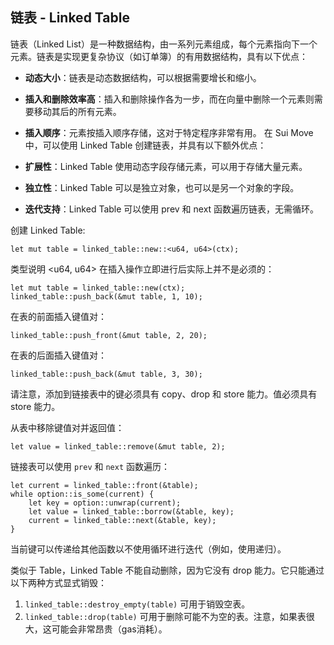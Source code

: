 ## 链表 - Linked Table

链表（Linked List）是一种数据结构，由一系列元素组成，每个元素指向下一个元素。链表是实现更复杂协议（如订单簿）的有用数据结构，具有以下优点：

- **动态大小**：链表是动态数据结构，可以根据需要增长和缩小。
- **插入和删除效率高**：插入和删除操作各为一步，而在向量中删除一个元素则需要移动其后的所有元素。
- **插入顺序**：元素按插入顺序存储，这对于特定程序非常有用。
在 Sui Move 中，可以使用 Linked Table 创建链表，并具有以下额外优点：

- **扩展性**：Linked Table 使用动态字段存储元素，可以用于存储大量元素。
- **独立性**：Linked Table 可以是独立对象，也可以是另一个对象的字段。
- **迭代支持**：Linked Table 可以使用 prev 和 next 函数遍历链表，无需循环。

创建 Linked Table:
```move
let mut table = linked_table::new::<u64, u64>(ctx);
```
类型说明 <u64, u64> 在插入操作立即进行后实际上并不是必须的：
```move
let mut table = linked_table::new(ctx);
linked_table::push_back(&mut table, 1, 10);
```
在表的前面插入键值对：
```move
linked_table::push_front(&mut table, 2, 20);
```
在表的后面插入键值对：
```move
linked_table::push_back(&mut table, 3, 30);
```
请注意，添加到链接表中的键必须具有 copy、drop 和 store 能力。值必须具有 store 能力。

从表中移除键值对并返回值：
```move
let value = linked_table::remove(&mut table, 2);
```
链接表可以使用 `prev` 和 `next` 函数遍历：
```move
let current = linked_table::front(&table);
while option::is_some(current) {
    let key = option::unwrap(current);
    let value = linked_table::borrow(&table, key);
    current = linked_table::next(&table, key);
}
```
当前键可以传递给其他函数以不使用循环进行迭代（例如，使用递归）。

类似于 Table，Linked Table 不能自动删除，因为它没有 drop 能力。它只能通过以下两种方式显式销毁：
1. `linked_table::destroy_empty(table)` 可用于销毁空表。
2. `linked_table::drop(table)` 可用于删除可能不为空的表。注意，如果表很大，这可能会非常昂贵（gas消耗）。